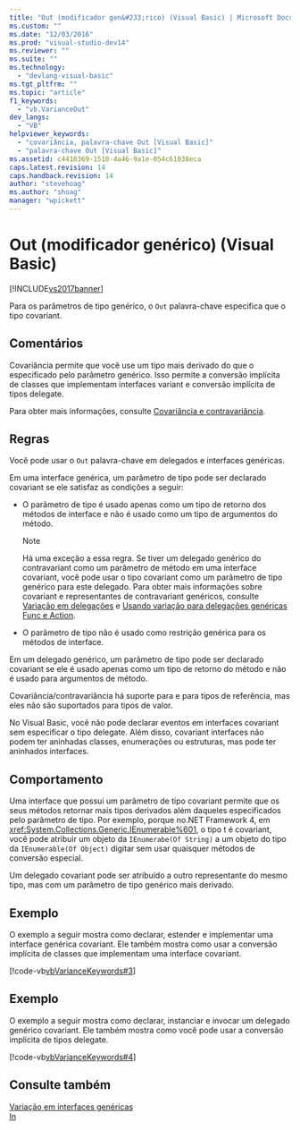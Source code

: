 ```yaml
---
title: "Out (modificador gen&#233;rico) (Visual Basic) | Microsoft Docs"
ms.custom: ""
ms.date: "12/03/2016"
ms.prod: "visual-studio-dev14"
ms.reviewer: ""
ms.suite: ""
ms.technology: 
  - "devlang-visual-basic"
ms.tgt_pltfrm: ""
ms.topic: "article"
f1_keywords: 
  - "vb.VarianceOut"
dev_langs: 
  - "VB"
helpviewer_keywords: 
  - "covariância, palavra-chave Out [Visual Basic]"
  - "palavra-chave Out [Visual Basic]"
ms.assetid: c4418369-1518-4a46-9a1e-054c61038eca
caps.latest.revision: 14
caps.handback.revision: 14
author: "stevehoag"
ms.author: "shoag"
manager: "wpickett"
---
```

# Out (modificador gen&#233;rico) (Visual Basic)
[!INCLUDE[vs2017banner](../../../csharp/includes/vs2017banner.md)]

Para os parâmetros de tipo genérico, o `Out` palavra\-chave especifica que o tipo covariant.  
  
## Comentários  
 Covariância permite que você use um tipo mais derivado do que o especificado pelo parâmetro genérico.  Isso permite a conversão implícita de classes que implementam interfaces variant e conversão implícita de tipos delegate.  
  
 Para obter mais informações, consulte [Covariância e contravariância](../Topic/Covariance%20and%20Contravariance%20\(C%23%20and%20Visual%20Basic\).md).  
  
## Regras  
 Você pode usar o `Out` palavra\-chave em delegados e interfaces genéricas.  
  
 Em uma interface genérica, um parâmetro de tipo pode ser declarado covariant se ele satisfaz as condições a seguir:  
  
-   O parâmetro de tipo é usado apenas como um tipo de retorno dos métodos de interface e não é usado como um tipo de argumentos do método.  
  
    > [!NOTE]
    >  Há uma exceção a essa regra.  Se tiver um delegado genérico do contravariant como um parâmetro de método em uma interface covariant, você pode usar o tipo covariant como um parâmetro de tipo genérico para este delegado.  Para obter mais informações sobre covariant e representantes de contravariant genéricos, consulte [Variação em delegações](../Topic/Variance%20in%20Delegates%20\(C%23%20and%20Visual%20Basic\).md) e [Usando variação para delegações genéricas Func e Action](../Topic/Using%20Variance%20for%20Func%20and%20Action%20Generic%20Delegates%20\(C%23%20and%20Visual%20Basic\).md).  
  
-   O parâmetro de tipo não é usado como restrição genérica para os métodos de interface.  
  
 Em um delegado genérico, um parâmetro de tipo pode ser declarado covariant se ele é usado apenas como um tipo de retorno do método e não é usado para argumentos de método.  
  
 Covariância\/contravariância há suporte para e para tipos de referência, mas eles não são suportados para tipos de valor.  
  
 No Visual Basic, você não pode declarar eventos em interfaces covariant sem especificar o tipo delegate.  Além disso, covariant interfaces não podem ter aninhadas classes, enumerações ou estruturas, mas pode ter aninhados interfaces.  
  
## Comportamento  
 Uma interface que possui um parâmetro de tipo covariant permite que os seus métodos retornar mais tipos derivados além daqueles especificados pelo parâmetro de tipo.  Por exemplo, porque no.NET Framework 4, em <xref:System.Collections.Generic.IEnumerable%601>, o tipo t é covariant, você pode atribuir um objeto da `IEnumerabe(Of String)` a um objeto do tipo da `IEnumerable(Of Object)` digitar sem usar quaisquer métodos de conversão especial.  
  
 Um delegado covariant pode ser atribuído a outro representante do mesmo tipo, mas com um parâmetro de tipo genérico mais derivado.  
  
## Exemplo  
 O exemplo a seguir mostra como declarar, estender e implementar uma interface genérica covariant.  Ele também mostra como usar a conversão implícita de classes que implementam uma interface covariant.  
  
 [!code-vb[vbVarianceKeywords#3](../../../visual-basic/language-reference/modifiers/codesnippet/VisualBasic/out-generic-modifier_1.vb)]  
  
## Exemplo  
 O exemplo a seguir mostra como declarar, instanciar e invocar um delegado genérico covariant.  Ele também mostra como você pode usar a conversão implícita de tipos delegate.  
  
 [!code-vb[vbVarianceKeywords#4](../../../visual-basic/language-reference/modifiers/codesnippet/VisualBasic/out-generic-modifier_2.vb)]  
  
## Consulte também  
 [Variação em interfaces genéricas](../Topic/Variance%20in%20Generic%20Interfaces%20\(C%23%20and%20Visual%20Basic\).md)   
 [In](../../../visual-basic/language-reference/modifiers/in-generic-modifier.md)